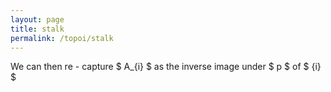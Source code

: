 ```yaml
---
layout: page
title: stalk
permalink: /topoi/stalk
---
```

We can then re - capture $ A_{i} $ as the inverse image under $ p $ of $ {i} $ 
